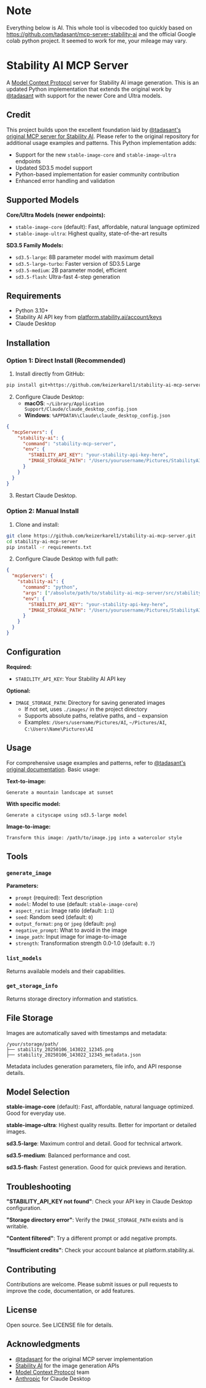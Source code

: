 # Note
Everything below is AI. This whole tool is vibecoded too quickly based on https://github.com/tadasant/mcp-server-stability-ai and the official Google colab python project. It seemed to work for me, your mileage may vary.

# Stability AI MCP Server

A [Model Context Protocol](https://modelcontextprotocol.io/) server for Stability AI image generation. This is an updated Python implementation that extends the original work by [@tadasant](https://github.com/tadasant/mcp-server-stability-ai) with support for the newer Core and Ultra models.

## Credit

This project builds upon the excellent foundation laid by [@tadasant's original MCP server for Stability AI](https://github.com/tadasant/mcp-server-stability-ai). Please refer to the original repository for additional usage examples and patterns. This Python implementation adds:

- Support for the new `stable-image-core` and `stable-image-ultra` endpoints
- Updated SD3.5 model support
- Python-based implementation for easier community contribution
- Enhanced error handling and validation

## Supported Models

**Core/Ultra Models (newer endpoints):**
- `stable-image-core` (default): Fast, affordable, natural language optimized
- `stable-image-ultra`: Highest quality, state-of-the-art results

**SD3.5 Family Models:**
- `sd3.5-large`: 8B parameter model with maximum detail
- `sd3.5-large-turbo`: Faster version of SD3.5 Large
- `sd3.5-medium`: 2B parameter model, efficient
- `sd3.5-flash`: Ultra-fast 4-step generation

## Requirements

- Python 3.10+
- Stability AI API key from [platform.stability.ai/account/keys](https://platform.stability.ai/account/keys)
- Claude Desktop

## Installation

### Option 1: Direct Install (Recommended)

1. Install directly from GitHub:
```bash
pip install git+https://github.com/keizerkarel1/stability-ai-mcp-server.git
```

2. Configure Claude Desktop:
   - **macOS**: `~/Library/Application Support/Claude/claude_desktop_config.json`
   - **Windows**: `%APPDATA%\Claude\claude_desktop_config.json`

```json
{
  "mcpServers": {
    "stability-ai": {
      "command": "stability-mcp-server",
      "env": {
        "STABILITY_API_KEY": "your-stability-api-key-here",
        "IMAGE_STORAGE_PATH": "/Users/yourusername/Pictures/StabilityAI"
      }
    }
  }
}
```

3. Restart Claude Desktop.

### Option 2: Manual Install

1. Clone and install:
```bash
git clone https://github.com/keizerkarel1/stability-ai-mcp-server.git
cd stability-ai-mcp-server
pip install -r requirements.txt
```

2. Configure Claude Desktop with full path:
```json
{
  "mcpServers": {
    "stability-ai": {
      "command": "python",
      "args": ["/absolute/path/to/stability-ai-mcp-server/src/stability_mcp_server.py"],
      "env": {
        "STABILITY_API_KEY": "your-stability-api-key-here",
        "IMAGE_STORAGE_PATH": "/Users/yourusername/Pictures/StabilityAI"
      }
    }
  }
}
```

## Configuration

**Required:**
- `STABILITY_API_KEY`: Your Stability AI API key

**Optional:**
- `IMAGE_STORAGE_PATH`: Directory for saving generated images
  - If not set, uses `./images/` in the project directory
  - Supports absolute paths, relative paths, and `~` expansion
  - Examples: `/Users/username/Pictures/AI`, `~/Pictures/AI`, `C:\Users\Name\Pictures\AI`

## Usage

For comprehensive usage examples and patterns, refer to [@tadasant's original documentation](https://github.com/tadasant/mcp-server-stability-ai). Basic usage:

**Text-to-image:**
```
Generate a mountain landscape at sunset
```

**With specific model:**
```
Generate a cityscape using sd3.5-large model
```

**Image-to-image:**
```
Transform this image: /path/to/image.jpg into a watercolor style
```

## Tools

### `generate_image`
**Parameters:**
- `prompt` (required): Text description
- `model`: Model to use (default: `stable-image-core`)
- `aspect_ratio`: Image ratio (default: `1:1`)
- `seed`: Random seed (default: `0`)
- `output_format`: `png` or `jpeg` (default: `png`)
- `negative_prompt`: What to avoid in the image
- `image_path`: Input image for image-to-image
- `strength`: Transformation strength 0.0-1.0 (default: `0.7`)

### `list_models`
Returns available models and their capabilities.

### `get_storage_info`
Returns storage directory information and statistics.

## File Storage

Images are automatically saved with timestamps and metadata:

```
/your/storage/path/
├── stability_20250106_143022_12345.png
├── stability_20250106_143022_12345_metadata.json
```

Metadata includes generation parameters, file info, and API response details.

## Model Selection

**stable-image-core** (default): Fast, affordable, natural language optimized. Good for everyday use.

**stable-image-ultra**: Highest quality results. Better for important or detailed images.

**sd3.5-large**: Maximum control and detail. Good for technical artwork.

**sd3.5-medium**: Balanced performance and cost.

**sd3.5-flash**: Fastest generation. Good for quick previews and iteration.

## Troubleshooting

**"STABILITY_API_KEY not found"**: Check your API key in Claude Desktop configuration.

**"Storage directory error"**: Verify the `IMAGE_STORAGE_PATH` exists and is writable.

**"Content filtered"**: Try a different prompt or add negative prompts.

**"Insufficient credits"**: Check your account balance at platform.stability.ai.

## Contributing

Contributions are welcome. Please submit issues or pull requests to improve the code, documentation, or add features.

## License

Open source. See LICENSE file for details.

## Acknowledgments

- [@tadasant](https://github.com/tadasant/mcp-server-stability-ai) for the original MCP server implementation
- [Stability AI](https://stability.ai/) for the image generation APIs
- [Model Context Protocol](https://modelcontextprotocol.io/) team
- [Anthropic](https://anthropic.com/) for Claude Desktop
